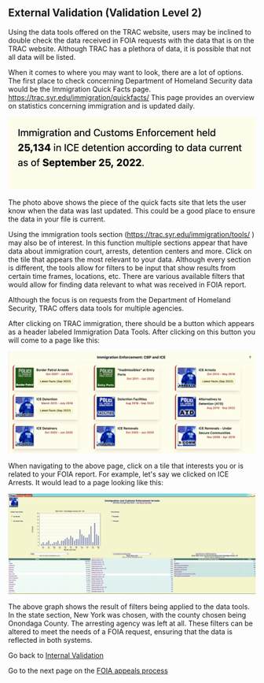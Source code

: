 ## External Validation (Validation Level 2)
Using the data tools offered on the TRAC website, users may be inclined to double check the data received in FOIA requests with the data that is on the TRAC website. Although TRAC has a plethora of data, it is possible that not all data will be listed. 

When it comes to where you may want to look, there are a lot of options. The first place to check concerning Department of Homeland Security data would be the Immigration Quick Facts page. https://trac.syr.edu/immigration/quickfacts/ 
This page provides an overview on statistics concerning immigration and is updated daily. 

![The image shows the date of the last update to the TRAC immigration quick facts](../Images/quick%20facts.jpg)

The photo above shows the piece of the quick facts site that lets the user know when the data was last updated. This could be a good place to ensure the data in your file is current.

Using the immigration tools section (https://trac.syr.edu/immigration/tools/ ) may also be of interest. In this function multiple sections appear that have data about immigration court, arrests, detention centers and more. Click on the tile that appears the most relevant to your data. Although every section is different, the tools allow for filters to be input that show results from certain time frames, locations, etc. There are various available filters that would allow for finding data relevant to what was received in FOIA report.

Although the focus is on requests from the Department of Homeland Security, TRAC offers data tools for multiple agencies. 

After clicking on TRAC immigration, there should be a button which appears as a header labeled Immigration Data Tools. After clicking on this button you will come to a page like this:

![The TRAC data tools page has multiple tiles containing information about different topic within the immigration community](../Images/data%20tools.jpg)

When navigating to the above page, click on a tile that interests you or is related to your FOIA report. For example, let's say we clicked on ICE Arrests. It would lead to a page looking like this:

![A graph shows immigration arrest levels within Onondaga County, NY.](../Images/data%20tools%202.jpg)

The above graph shows the result of filters being applied to the data tools. In the state section, New York was chosen, with the county chosen being Onondaga County. The arresting agency was left at all. These filters can be altered to meet the needs of a FOIA request, ensuring that the data is reflected in both systems. 

Go back to [Internal Validation](Internal_Validation.md)

Go to the next page on the [FOIA appeals process](Appeals_Process%20.md)
